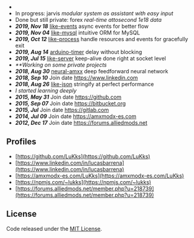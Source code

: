 - 
- In progress: jarvis _modular system as assistant with easy input_
- Done but still private: forex _real-time attosecond 1e18 data_
- _**2019, Nov 18**_ [like-events](https://github.com/LuKks/like-events) async events for better flow
- _**2019, Nov 04**_ [like-mysql](https://github.com/LuKks/like-mysql) intuitive ORM for MySQL
- _**2019, Oct 12**_ [like-process](https://github.com/LuKks/like-process) handle resources and events for gracefully exit
- _**2019, Aug 14**_ [arduino-timer](https://github.com/LuKks/arduino-timer) delay without blocking
- _**2019, Jul 15**_ [like-server](https://github.com/LuKks/like-server) keep-alive done right at socket level
- _**Working on some private projects_
- _**2018, Aug 30**_ [neural-amxx](https://github.com/LuKks/neural-amxx) deep feedforward neural network
- _**2018, Sep 10**_ Join date https://www.linkedin.com
- _**2018, Aug 26**_ [like-json](https://github.com/LuKks/like-json) stringify at perfect performance
- _I started learning deeply_
- _**2015, May 31**_ Join date https://github.com
- _**2015, Sep 07**_ Join date https://bitbucket.org
- _**2015, Jul**_ Join date https://gitlab.com
- _**2014, Jul 09**_ Join date https://amxmodx-es.com
- _**2012, Dec 17**_ Join date https://forums.alliedmods.net

## Profiles
- [https://github.com/LuKks](https://github.com/LuKks)
- [https://www.linkedin.com/in/lucasbarrena](https://www.linkedin.com/in/lucasbarrena)
- [https://amxmodx-es.com/LuKks](https://amxmodx-es.com/LuKks)
- [https://npmjs.com/~lukks](https://npmjs.com/~lukks)
- [https://forums.alliedmods.net/member.php?u=218739](https://forums.alliedmods.net/member.php?u=218739)

## License
Code released under the [MIT License](https://github.com/LuKks/page/blob/master/LICENSE).
